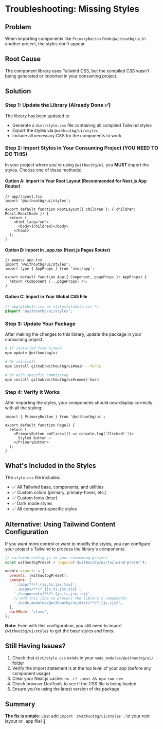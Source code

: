 # Troubleshooting: Missing Styles

## Problem
When importing components like `PrimaryButton` from `@withoutbg/ui` in another project, the styles don't appear.

## Root Cause
The component library uses Tailwind CSS, but the compiled CSS wasn't being generated or imported in your consuming project.

## Solution

### Step 1: Update the Library (Already Done ✅)
The library has been updated to:
- Generate a `dist/style.css` file containing all compiled Tailwind styles
- Export the styles via `@withoutbg/ui/styles`
- Include all necessary CSS for the components to work

### Step 2: Import Styles in Your Consuming Project (YOU NEED TO DO THIS)

In your project where you're using `@withoutbg/ui`, you **MUST** import the styles. Choose one of these methods:

#### Option A: Import in Your Root Layout (Recommended for Next.js App Router)

```tsx
// app/layout.tsx
import '@withoutbg/ui/styles';

export default function RootLayout({ children }: { children: React.ReactNode }) {
  return (
    <html lang="en">
      <body>{children}</body>
    </html>
  );
}
```

#### Option B: Import in _app.tsx (Next.js Pages Router)

```tsx
// pages/_app.tsx
import '@withoutbg/ui/styles';
import type { AppProps } from 'next/app';

export default function App({ Component, pageProps }: AppProps) {
  return <Component {...pageProps} />;
}
```

#### Option C: Import in Your Global CSS File

```css
/* app/globals.css or styles/globals.css */
@import '@withoutbg/ui/styles';
```

### Step 3: Update Your Package

After making the changes to this library, update the package in your consuming project:

```bash
# If installed from GitHub
npm update @withoutbg/ui

# Or reinstall
npm install github:withoutbg/ui#main --force

# Or with specific commit/tag
npm install github:withoutbg/ui#commit-hash
```

### Step 4: Verify It Works

After importing the styles, your components should now display correctly with all the styling:

```tsx
import { PrimaryButton } from '@withoutbg/ui';

export default function Page() {
  return (
    <PrimaryButton onClick={() => console.log('Clicked!')}>
      Styled Button ✅
    </PrimaryButton>
  );
}
```

## What's Included in the Styles

The `style.css` file includes:
- ✅ All Tailwind base, components, and utilities
- ✅ Custom colors (primary, primary-hover, etc.)
- ✅ Custom fonts (Inter)
- ✅ Dark mode styles
- ✅ All component-specific styles

## Alternative: Using Tailwind Content Configuration

If you want more control or want to modify the styles, you can configure your project's Tailwind to process the library's components:

```javascript
// tailwind.config.js in your consuming project
const withoutbgPreset = require('@withoutbg/ui/tailwind-preset');

module.exports = {
  presets: [withoutbgPreset],
  content: [
    './app/**/*.{js,ts,jsx,tsx}',
    './pages/**/*.{js,ts,jsx,tsx}',
    './components/**/*.{js,ts,jsx,tsx}',
    // Add this line to process the library's components
    './node_modules/@withoutbg/ui/dist/**/*.{js,cjs}',
  ],
  darkMode: 'class',
};
```

**Note:** Even with this configuration, you still need to import `@withoutbg/ui/styles` to get the base styles and fonts.

## Still Having Issues?

1. Check that `dist/style.css` exists in your `node_modules/@withoutbg/ui/` folder
2. Verify the import statement is at the top level of your app (before any component usage)
3. Clear your Next.js cache: `rm -rf .next && npm run dev`
4. Check browser DevTools to see if the CSS file is being loaded
5. Ensure you're using the latest version of the package

## Summary

**The fix is simple**: Just add `import '@withoutbg/ui/styles';` to your root layout or _app file! 🎉

